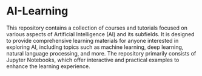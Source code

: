 # AI-Learning
This repository contains a collection of courses and tutorials focused on various aspects of Artificial Intelligence (AI) and its subfields. It is designed to provide comprehensive learning materials for anyone interested in exploring AI, including topics such as machine learning, deep learning, natural language processing, and more. The repository primarily consists of Jupyter Notebooks, which offer interactive and practical examples to enhance the learning experience.
